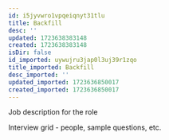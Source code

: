 ```yaml
---
id: i5jyvwro1vpqeiqnyt31tlu
title: Backfill
desc: ''
updated: 1723638383148
created: 1723638383148
isDir: false
id_imported: uywujru3jap0l3uj39r1zqo
title_imported: Backfill
desc_imported: ''
updated_imported: 1723636850017
created_imported: 1723636850017
---
```

Job description for the role

Interview grid - people, sample questions, etc.

